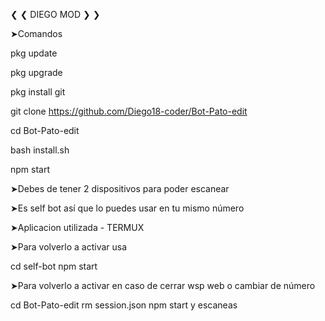 ❮ ❮ DIEGO MOD ❯ ❯

➤Comandos

pkg update

pkg upgrade

pkg install git

git clone https://github.com/Diego18-coder/Bot-Pato-edit

cd Bot-Pato-edit

bash install.sh

npm start

➤Debes de tener 2 dispositivos para poder escanear 

➤Es self bot así que lo puedes usar en tu mismo número

➤Aplicacion utilizada - TERMUX

➤Para volverlo a activar usa 

cd self-bot
npm start

➤Para volverlo a activar en caso de cerrar wsp web o cambiar de número

cd Bot-Pato-edit
rm session.json
npm start y escaneas 
